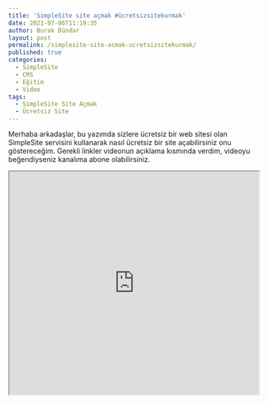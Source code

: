 ```yaml
---
title: 'SimpleSite site açmak #ücretsizsitekurmak'
date: 2021-07-06T11:19:35
author: Burak Dündar
layout: post
permalink: /simplesite-site-acmak-ucretsizsitekurmak/
published: true
categories:
  - SimpleSite
  - CMS
  - Eğitim
  - Video
tags:
  - SimpleSite Site Açmak
  - Ücretsiz Site
---
```

Merhaba arkadaşlar, bu yazımda sizlere ücretsiz bir web sitesi olan SimpleSite servisini kullanarak nasıl ücretsiz bir site açabilirsiniz onu göstereceğim. Gerekli linkler videonun açıklama kısmında verdim, videoyu beğendiyseniz kanalıma abone olabilirsiniz.

<iframe src="https://www.youtube.com/embed/-stcFPYZdEg" width="100%" height="450"></iframe>
